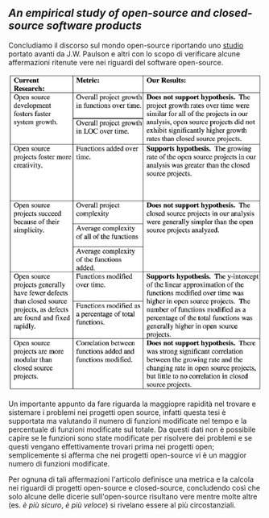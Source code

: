 ## _An empirical study of open-source and closed-source software products_

Concludiamo il discorso sul mondo open-source riportando uno [studio](https://www.researchgate.net/publication/3188403_An_empirical_study_of_open-source_and_closed-source_software_products) portato avanti da J.W. Paulson e altri con lo scopo di verificare alcune affermazioni ritenute vere nei riguardi del software open-source.

![Risultati studio](/assets/04_empirical-study.png)

Un importante appunto da fare riguarda la maggiopre rapidità nel trovare e sistemare i problemi nei progetti open source, infatti questa tesi è supportata ma valutando il numero di funzioni modificate nel tempo e la percentuale di funzioni modificate sul totale. Da questi dati non è possibile capire se le funzioni sono state modificate per risolvere dei problemi e se questi vengano effettivamente trovari prima nei progetti open; semplicemente si afferma che nei progetti open-source vi è un maggior numero di funzioni modificate.

Per ognuna di tali affermazioni l'articolo definisce una metrica e la calcola nei riguardi di progetti open-source e closed-source, concludendo così che solo alcune delle dicerie sull'open-source risultano vere mentre molte altre (es. _è più sicuro_, _è più veloce_) si rivelano essere al più circostanziali.
